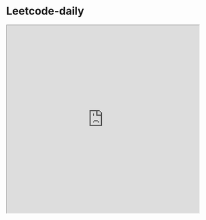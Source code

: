 # Leetcode-daily

<iframe height=498 width=510 src="https://www.bilibili.com/video/BV1ZK4y147Ay/"> 

<video id="video" controls="" preload="none" poster="http://img.blog.fandong.me/2017-08-26-Markdown-Advance-Video.jpg">
      <source id="mp4" src="http://img.blog.fandong.me/2017-08-26-Markdown-Advance-Video.mp4" type="video/mp4">
      </video>
